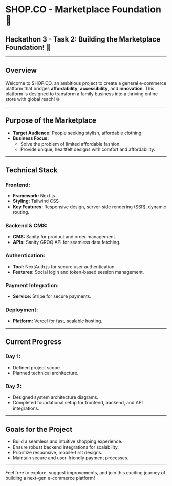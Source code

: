 # SHOP.CO - Marketplace Foundation 🚀

## Hackathon 3 - Task 2: Building the Marketplace Foundation! 🎉

---

## Overview

Welcome to SHOP.CO, an ambitious project to create a general e-commerce platform that bridges **affordability**, **accessibility**, and **innovation**. This platform is designed to transform a family business into a thriving online store with global reach! 🌐

---

## Purpose of the Marketplace

- **Target Audience:** People seeking stylish, affordable clothing.
- **Business Focus:**
  - Solve the problem of limited affordable fashion.
  - Provide unique, heartfelt designs with comfort and affordability.

---

## Technical Stack

### Frontend:
- **Framework:** Next.js
- **Styling:** Tailwind CSS
- **Key Features:** Responsive design, server-side rendering (SSR), dynamic routing.

### Backend & CMS:
- **CMS:** Sanity for product and order management.
- **APIs:** Sanity GROQ API for seamless data fetching.

### Authentication:
- **Tool:** NextAuth.js for secure user authentication.
- **Features:** Social login and token-based session management.

### Payment Integration:
- **Service:** Stripe for secure payments.

### Deployment:
- **Platform:** Vercel for fast, scalable hosting.

---

## Current Progress

### Day 1:
- Defined project scope.
- Planned technical architecture.

### Day 2:
- Designed system architecture diagrams.
- Completed foundational setup for frontend, backend, and API integrations.

---

## Goals for the Project

- Build a seamless and intuitive shopping experience.
- Ensure robust backend integrations for scalability.
- Prioritize responsive, mobile-first designs.
- Maintain secure and user-friendly payment processes.

---

Feel free to explore, suggest improvements, and join this exciting journey of building a next-gen e-commerce platform!
